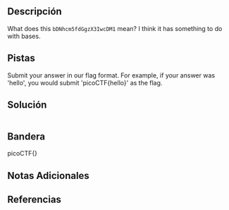 ## Descripción
What does this `bDNhcm5fdGgzX3IwcDM1` mean? I think it has something to do with bases.

## Pistas 
Submit your answer in our flag format. For example, if your answer was 'hello', you would submit 'picoCTF{hello}' as the flag.

## Solución
```

```

## Bandera
picoCTF{}
## Notas Adicionales

## Referencias
